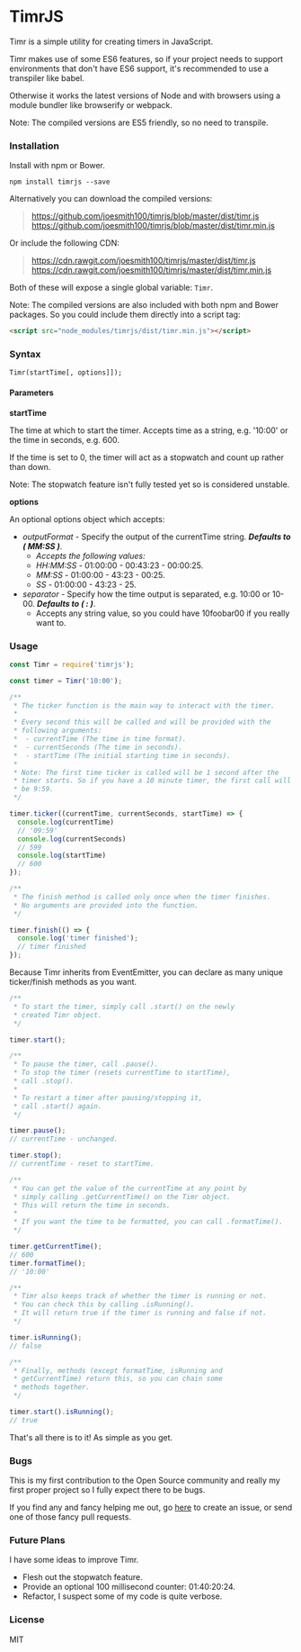 # TimrJS
Timr is a simple utility for creating timers in JavaScript.

Timr makes use of some ES6 features, so if your project needs to support environments that don't have ES6 support, it's recommended to use a transpiler like babel.

Otherwise it works the latest versions of Node and with browsers using a module bundler like browserify or webpack.

Note: The compiled versions are ES5 friendly, so no need to transpile.
### Installation
Install with npm or Bower.
```
npm install timrjs --save
```

Alternatively you can download the compiled versions:
> https://github.com/joesmith100/timrjs/blob/master/dist/timr.js
> https://github.com/joesmith100/timrjs/blob/master/dist/timr.min.js

Or include the following CDN:
> https://cdn.rawgit.com/joesmith100/timrjs/master/dist/timr.js
> https://cdn.rawgit.com/joesmith100/timrjs/master/dist/timr.min.js

Both of these will expose a single global variable: `Timr`.

Note: The compiled versions are also included with both npm and Bower packages. So you could include them directly into a script tag:
```html
<script src="node_modules/timrjs/dist/timr.min.js"></script>
```
### Syntax
```
Timr(startTime[, options]]);
```

#### Parameters
**startTime**

The time at which to start the timer. Accepts time as a string, e.g. '10:00' or the time in seconds, e.g. 600.

If the time is set to 0, the timer will act as a stopwatch and count up rather than down.

Note: The stopwatch feature isn't fully tested yet so is considered unstable.

**options**

An optional options object which accepts:
 - _outputFormat_ - Specify the output of the currentTime string. **_Defaults to ( MM:SS )_**.
   - _Accepts the following values:_
   - _HH:MM:SS_ - 01:00:00 - 00:43:23 - 00:00:25.
   - _MM:SS_ - 01:00:00 - 43:23 - 00:25.
   - _SS_ - 01:00:00 - 43:23 - 25.
 - _separator_ - Specify how the time output is separated, e.g. 10:00 or 10-00. **_Defaults to ( : )_**.
   - Accepts any string value, so you could have 10foobar00 if you really want to.

### Usage
```js
const Timr = require('timrjs');

const timer = Timr('10:00');

/**
 * The ticker function is the main way to interact with the timer.
 *
 * Every second this will be called and will be provided with the
 * following arguments:
 *  - currentTime (The time in time format).
 *  - currentSeconds (The time in seconds).
 *  - startTime (The initial starting time in seconds).
 *
 * Note: The first time ticker is called will be 1 second after the
 * timer starts. So if you have a 10 minute timer, the first call will
 * be 9:59.
 */

timer.ticker((currentTime, currentSeconds, startTime) => {
  console.log(currentTime)
  // '09:59'
  console.log(currentSeconds)
  // 599
  console.log(startTime)
  // 600
});

/**
 * The finish method is called only once when the timer finishes.
 * No arguments are provided into the function.
 */

timer.finish(() => {
  console.log('timer finished');
  // timer finished
});
```
Because Timr inherits from EventEmitter, you can declare as many unique ticker/finish methods as you want.
```js
/**
 * To start the timer, simply call .start() on the newly
 * created Timr object.
 */

timer.start();

/**
 * To pause the timer, call .pause().
 * To stop the timer (resets currentTime to startTime),
 * call .stop().
 *
 * To restart a timer after pausing/stopping it,
 * call .start() again.
 */

timer.pause();
// currentTime - unchanged.

timer.stop();
// currentTime - reset to startTime.

/**
 * You can get the value of the currentTime at any point by
 * simply calling .getCurrentTime() on the Timr object.
 * This will return the time in seconds.
 *
 * If you want the time to be formatted, you can call .formatTime().
 */

timer.getCurrentTime();
// 600
timer.formatTime();
// '10:00'

/**
 * Timr also keeps track of whether the timer is running or not.
 * You can check this by calling .isRunning().
 * It will return true if the timer is running and false if not.
 */

timer.isRunning();
// false

/**
 * Finally, methods (except formatTime, isRunning and
 * getCurrentTime) return this, so you can chain some
 * methods together.
 */

timer.start().isRunning();
// true
```
That's all there is to it! As simple as you get.
### Bugs
This is my first contribution to the Open Source community and really my first proper project so I fully expect there to be bugs.

If you find any and fancy helping me out, go [here](https://github.com/joesmith100/timrjs/issues) to create an issue, or send one of those fancy pull requests.
### Future Plans
I have some ideas to improve Timr.
 - Flesh out the stopwatch feature.
 - Provide an optional 100 millisecond counter: 01:40:20:24.
 - Refactor, I suspect some of my code is quite verbose.

### License
MIT
